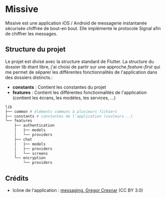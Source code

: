 # Missive

Missive est une application iOS / Android de messagerie instantanée sécurisée chiffrée de bout-en bout. Elle implémente le protocole Signal afin de chiffrer les messages.

## Structure du projet

Le projet est divisé avec la structure standard de Flutter. La structure du dossier lib étant libre, j'ai choisi de partir sur une approche *feature-first* qui me permet de séparer les différentes fonctionnalités de l'application dans des dossiers distincts.:

- **constants** : Contient les constantes du projet
- **features** : Contient les différentes fonctionnalités de l'application (contient les écrans, les modèles, les services, ...)

```sh
lib
├── common # éléments communs à plusieurs fichiers
├── constants # constantes de l'application (couleurs...)
└── features
    ├── authentication
    │   ├── models
    │   └── providers
    ├── chat
    │   ├── models
    │   ├── providers
    │   └── screens
    └── encryption
        └── providers
``` 
## Crédits

- Icône de l'application : [messaging, Gregor Cresnar](https://thenounproject.com/icon/messaging-6249502/) (CC BY 3.0)
